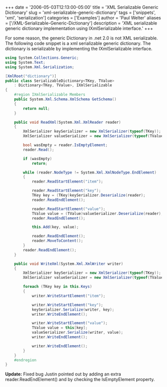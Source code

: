 +++
date = '2006-05-03T12:13:00-05:00'
title = 'XML Serializable Generic Dictionary'
slug = 'xml-serializable-generic-dictionary'
tags = ['snippets', 'xml', 'serialization']
categories = ['Examples']
author = 'Paul Welter'
aliases = ['/XML-Serializable-Generic-Dictionary']
description = 'XML serializable generic dictionary implementation using IXmlSerializable interface.'
+++


For some reason, the generic Dictionary in .net 2.0 is not XML serializable. The following code snippet is a xml serializable generic dictionary. The dictionary is serializable by implementing the IXmlSerializable interface.

```csharp
using System.Collections.Generic;
using System.Text;
using System.Xml.Serialization;

[XmlRoot("dictionary")]
public class SerializableDictionary<TKey, TValue>
    : Dictionary<TKey, TValue>, IXmlSerializable
{
    #region IXmlSerializable Members
    public System.Xml.Schema.XmlSchema GetSchema()
    {
        return null;
    }

    public void ReadXml(System.Xml.XmlReader reader)
    {
        XmlSerializer keySerializer = new XmlSerializer(typeof(TKey));
        XmlSerializer valueSerializer = new XmlSerializer(typeof(TValue));

        bool wasEmpty = reader.IsEmptyElement;
        reader.Read();

        if (wasEmpty)
            return;

        while (reader.NodeType != System.Xml.XmlNodeType.EndElement)
        {
            reader.ReadStartElement("item");

            reader.ReadStartElement("key");
            TKey key = (TKey)keySerializer.Deserialize(reader);
            reader.ReadEndElement();

            reader.ReadStartElement("value");
            TValue value = (TValue)valueSerializer.Deserialize(reader);
            reader.ReadEndElement();

            this.Add(key, value);

            reader.ReadEndElement();
            reader.MoveToContent();
        }
        reader.ReadEndElement();
    }

    public void WriteXml(System.Xml.XmlWriter writer)
    {
        XmlSerializer keySerializer = new XmlSerializer(typeof(TKey));
        XmlSerializer valueSerializer = new XmlSerializer(typeof(TValue));

        foreach (TKey key in this.Keys)
        {
            writer.WriteStartElement("item");

            writer.WriteStartElement("key");
            keySerializer.Serialize(writer, key);
            writer.WriteEndElement();

            writer.WriteStartElement("value");
            TValue value = this[key];
            valueSerializer.Serialize(writer, value);
            writer.WriteEndElement();

            writer.WriteEndElement();
        }
    }
    #endregion
}
```

**Update:** Fixed bug Justin pointed out by adding an extra reader.ReadEndElement() and by checking the IsEmptyElement property.
